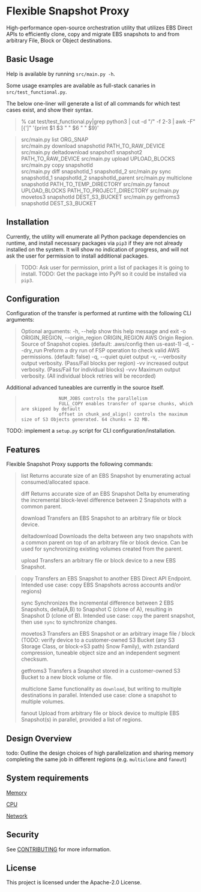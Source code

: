 # Flexible Snapshot Proxy

High-performance open-source orchestration utility that utilizes EBS Direct APIs to efficiently clone, copy and migrate EBS snapshots to and from arbitrary File, Block or Object destinations.

## Basic Usage

Help is available by running `src/main.py -h`.

Some usage examples are available as full-stack canaries in `src/test_functional.py`. 

The below one-liner will generate a list of all commands for which test cases exist, and show their syntax.

> % cat test/test_functional.py|grep python3 | cut -d "/" -f 2-3 | awk -F"[{']" '{print $1 $3 " " $6 " " $9}'

> src/main.py list ORG_SNAP  
> src/main.py download snapshotId PATH_TO_RAW_DEVICE 
> src/main.py deltadownload snapshot1 snapshot2 PATH_TO_RAW_DEVICE
> src/main.py upload UPLOAD_BLOCKS  
> src/main.py copy snapshotId  
> src/main.py diff snapshotId_1 snapshotId_2 
> src/main.py sync snapshotId_1 snapshotId_2 snapshotId_parent
> src/main.py multiclone snapshotId PATH_TO_TEMP_DIRECTORY 
> src/main.py fanout UPLOAD_BLOCKS PATH_TO_PROJECT_DIRECTORY 
> src/main.py movetos3 snapshotId DEST_S3_BUCKET 
> src/main.py getfroms3 snapshotId DEST_S3_BUCKET 

## Installation

Currently, the utility will enumerate all Python package dependencies on runtime, and install necessary packages via `pip3` if they are not already installed on the system. It will show no indication of progress, and will not ask
the user for permission to install additional packages. 

> TODO: Ask user for permission, print a list of packages it is going to install.
> TODO: Get the package into PyPI so it could be installed via `pip3`.

## Configuration

Configuration of the transfer is performed at runtime with the following CLI arguments:

> Optional arguments:
>   -h, --help            show this help message and exit
>   -o ORIGIN_REGION, --origin_region ORIGIN_REGION
>                         AWS Origin Region. Source of Snapshot copies. (default: .aws/config then us-east-1)
>   -d, --dry_run         Preform a dry run of FSP operation to check valid AWS permissions. (default: false)
>   -q, --quiet           quiet output
>   -v, --verbosity       output verbosity. (Pass/Fail blocks per region)
>   -vv                   increased output verbosity. (Pass/Fail for individual blocks)
>   -vvv                  Maximum output verbosity. (All individual block retries will be recorded)

Additional advanced tuneables are currently in the source itself. 

>					NUM_JOBS controls the parallelism
>					FULL_COPY enables transfer of sparse chunks, which are skipped by default
>					offset in chunk_and_align() controls the maximum size of S3 Objects generated. 64 chunks = 32 MB.

TODO: implement a `setup.py` script for CLI configuration/installation.

## Features

Flexible Snapshot Proxy supports the following commands:

> list                Returns accurate size of an EBS Snapshot by enumerating
>                     actual consumed/allocated space. 
> 
> diff                Returns accurate size of an EBS Snapshot Delta by
>                     enumerating the incremental block-level difference 
>                     between 2 Snapshots with a common parent.
> 
> download            Transfers an EBS Snapshot to an arbitrary file or
>                     block device.
> 
> deltadownload       Downloads the delta between any two snapshots with a
>                     common parent on top of an arbitrary file or block device.
>                     Can be used for synchronizing existing volumes created from
>                     the parent.
> 
> upload              Transfers an arbitrary file or block device to a new
>                     EBS Snapshot.

> copy                Transfers an EBS Snapshot to another EBS Direct API
>                     Endpoint. Intended use case: copy EBS Snapshots across
>                     accounts and/or regions)
> 
> sync                Synchronizes the incremental difference between 2
>                     EBS Snapshots, delta(A,B) to Snapshot C (clone of A),
>                     resulting in Snapshot D (clone of B). Intended use case:
>                     `copy` the parent snapshot, then use `sync` to synchronize
>                     changes.
> 
> movetos3            Transfers an EBS Snapshot or an arbitrary image file / block 
> (TODO: verify		  device to a customer-owned S3 Bucket (any S3 Storage Class, or 
> block->S3 path)	  Snow Family), with zstandard compression, tuneable object 
> 					  size and an independent segment checksum.
> 
> getfroms3           Transfers a Snapshot stored in a customer-owned S3
>                     Bucket to a new block volume or file.
> 
> multiclone          Same functionality as `download`, but writing to
>                     multiple destinations in parallel. Intended use case: clone a
>                     snapshot to multiple volumes.
> 
> fanout              Upload from arbitrary file or block device to 
> 					  multiple EBS Snapshot(s) in parallel, provided a list 
> 					  of regions. 

## Design Overview

todo: Outline the design choices of high parallelization and sharing memory completing the same job in different regions (e.g. `multiclone` and `fanout`)

## System requirements

[Memory](Memory.md)

[CPU](src/fsp.py#L7)

[Network](src/fsp.py#L8)

## Security

See [CONTRIBUTING](CONTRIBUTING.md#security-issue-notifications) for more information.

## License

This project is licensed under the Apache-2.0 License.
